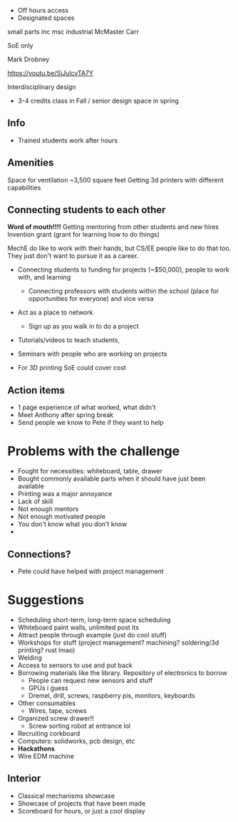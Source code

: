 - Off hours access
- Designated spaces

small parts inc
msc industrial
McMaster Carr

SoE only

Mark Drobney


https://youtu.be/SjJulcvTA7Y



Interdisciplinary design
- 3-4 credits class in Fall / senior design space in spring


## Info
- Trained students work after hours

## Amenities
Space for ventilation
~3,500 square feet
Getting 3d printers with different capabilities

## Connecting students to each other
**Word of mouth!!!!**
Getting mentoring from other students and new hires
Invention grant (grant for learning how to do things)


MechE do like to work with their hands, but CS/EE people like to do that too. They just don't want to pursue it as a career. 

- Connecting students to funding for projects (~$50,000), people to work with, and learning 
	- Connecting professors with students within the school (place for opportunities for everyone) and vice versa
- Act as a place to network
	- Sign up as you walk in to do a project

- Tutorials/videos to teach students,
- Seminars with people who are working on projects
- For 3D printing SoE could cover cost 

## Action items
- 1 page experience of what worked, what didn't
- Meet Anthony after spring break
- Send people we know to Pete if they want to help

# Problems with the challenge
- Fought for necessities: whiteboard, table, drawer
- Bought commonly available parts when it should have just been available
- Printing was a major annoyance
- Lack of skill
- Not enough mentors
- Not enough motivated people
- You don't know what you don't know
- 

## Connections?
- Pete could have helped with project management

# Suggestions
- Scheduling short-term, long-term space scheduling
- Whiteboard paint walls, unlimited post its
- Attract people through example (just do cool stuff)
- Workshops for stuff (project management? machining? soldering/3d printing? rust lmao)
- Welding
- Access to sensors to use and put back
- Borrowing materials like the library. Repository of electronics to borrow
	- People can request new sensors and stuff
	- GPUs i guess
	- Dremel, drill, screws, raspberry pis, monitors, keyboards
- Other consumables
	- Wires, tape, screws
- Organized screw drawer!!
	- Screw sorting robot at entrance lol
- Recruiting corkboard
- Computers: solidworks, pcb design, etc
- **Hackathons**
- Wire EDM machine

## Interior
- Classical mechanisms showcase
- Showcase of projects that have been made
- Scoreboard for hours, or just a cool display
